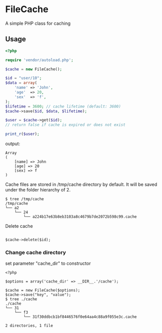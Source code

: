 FileCache
==========

A simple PHP class for caching


Usage
-------------------

```php
<?php

require 'vendor/autoload.php';

$cache = new FileCache();

$id = "user/10";
$data = array(
    'name' => 'John',
    'age'  => 20,
    'sex'  => 'f',
);
$lifetime = 3600; // cache lifetime (default: 3600)
$cache->save($id, $data, $lifetime);

$user = $cache->get($id);
// return false if cache is expired or does not exist

print_r($user);

```

output:

```
Array
(
    [name] => John
    [age] => 20
    [sex] => f
)
```

Cache files are stored in /tmp/cache directory by default.
It will be saved under the folder hierarchy of 2.

```
$ tree /tmp/cache
/tmp/cache
└── a2
    └── 24
        └── a224b17e63b8eb3103a8c4679b7de2072b598c99.cache
```

Delete cache

```

$cache->delete($id);

```

### Change cache directory

set parameter "cache_dir" to constructor 

```
<?php

$options = array('cache_dir' => __DIR__.'/cache');

$cache = new FileCache($options);
$cache->save("key", "value");
$ tree ./cache
./cache
└── 31
    └── f3
        └── 31f30ddbcb1bf8446576f0e64aa4c88a9f055e3c.cache

2 directories, 1 file

```
